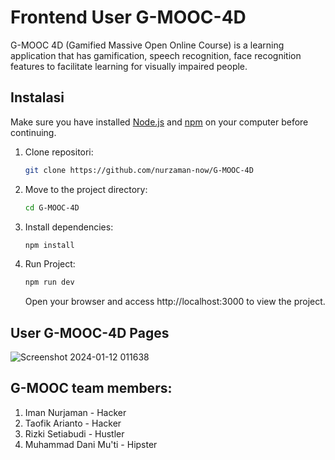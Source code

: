 # Frontend User G-MOOC-4D

G-MOOC 4D (Gamified Massive Open Online Course) is a learning application that has gamification, speech recognition, face recognition features to facilitate learning for visually impaired people.

## Instalasi

Make sure you have installed [Node.js](https://nodejs.org/) and [npm](https://www.npmjs.com/) on your computer before continuing.

1. Clone repositori:
   ```bash
   git clone https://github.com/nurzaman-now/G-MOOC-4D
   ```
2. Move to the project directory:
   ```bash
   cd G-MOOC-4D
   ```
3. Install dependencies:
   ```bash
   npm install
   ```
4. Run Project:
   ```bash
   npm run dev
   ```
   Open your browser and access http://localhost:3000 to view the project.

## User G-MOOC-4D Pages
![Screenshot 2024-01-12 011638](https://github.com/nurzaman-now/G-MOOC-4D/assets/75087977/51cd55cd-8f69-4b32-ab16-0145ca732089)

## G-MOOC team members:
 
1. Iman Nurjaman - Hacker
2. Taofik Arianto - Hacker
3. Rizki Setiabudi - Hustler
4. Muhammad Dani Mu'ti - Hipster
